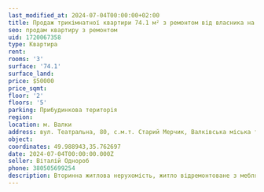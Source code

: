 ```yaml
---
last_modified_at: 2024-07-04T00:00:00+02:00
title: Продаж трикімнатної квартири 74.1 м² з ремонтом від власника на Театральній в селищі Старий Мерчик
seo: продам квартиру з ремонтом
uid: 1720067358
type: Квартира
rent:
rooms: '3'
surface: '74.1'
surface_land:
price: $50000
price_sqmt:
floor: '2'
floors: '5'
parking: Прибудинкова територія
region:
location: м. Валки
address: вул. Театральна, 80, с.м.т. Старий Мерчик, Валківська міська територіальна громада
object:
coordinates: 49.988943,35.762697
date: 2024-07-04T00:00:00.000Z
seller: Віталій Однороб
phone: 380505699254
description: Вторинна житлова нерухомість, житло відремонтоване з меблями і технікою, придатне і готове для проживання
---
```


